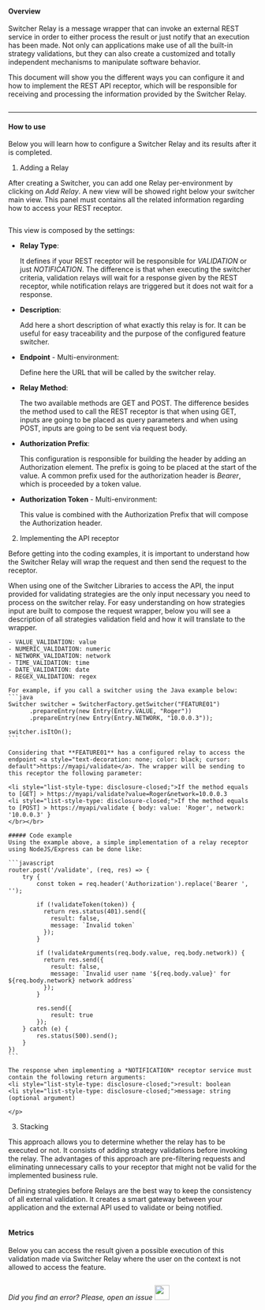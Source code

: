 #### Overview

Switcher Relay is a message wrapper that can invoke an external REST service in order to either process the result or just notify that an execution has been made.
Not only can applications make use of all the built-in strategy validations, but they can also create a customized and totally independent mechanisms to manipulate software behavior.

This document will show you the different ways you can configure it and how to implement the REST API receptor, which will be responsible for receiving and processing the information provided by the Switcher Relay.

<img src="[$ASSETS_LOCATION]/documentation/images/relay/macro_relay.jpg" class="image-style center width-70" alt=""/><p>

* * *

#### How to use

Below you will learn how to configure a Switcher Relay and its results after it is completed.

1. Adding a Relay

  After creating a Switcher, you can add one Relay per-environment by clicking on *Add Relay*. A new view will be showed right below your switcher main view. This panel must contains all the related information regarding how to access your REST receptor.

  <img src="[$ASSETS_LOCATION]/documentation/images/relay/relay_setup.jpg" class="image-style shadow" alt=""/><p>

  This view is composed by the settings:

  - **Relay Type**:

    It defines if your REST receptor will be responsible for *VALIDATION* or just *NOTIFICATION*. The difference is that when executing the switcher criteria, validation relays will wait for a response given by the REST receptor, while notification relays are triggered but it does not wait for a response.

  - **Description**:

    Add here a short description of what exactly this relay is for. It can be useful for easy traceability and the purpose of the configured feature switcher.

  - **Endpoint** - Multi-environment:

    Define here the URL that will be called by the switcher relay.

  - **Relay Method**:

    The two available methods are GET and POST. The difference besides the method used to call the REST receptor is that when using GET, inputs are going to be placed as query parameters and when using POST, inputs are going to be sent via request body.

  - **Authorization Prefix**:

    This configuration is responsible for building the header by adding an Authorization element. The prefix is going to be placed at the start of the value. A common prefix used for the authorization header is *Bearer*, which is proceeded by a token value.

  - **Authorization Token** - Multi-environment:

    This value is combined with the Authorization Prefix that will compose the Authorization header.


2. Implementing the API receptor

  Before getting into the coding examples, it is important to understand how the Switcher Relay will wrap the request and then send the request to the receptor.

  When using one of the Switcher Libraries to access the API, the input provided for validating strategies are the only input necessary you need to process on the switcher relay. For easy understanding on how strategies input are built to compose the request wrapper, below you will see a description of all strategies validation field and how it will translate to the wrapper.

    - VALUE_VALIDATION: value
    - NUMERIC_VALIDATION: numeric
    - NETWORK_VALIDATION: network
    - TIME_VALIDATION: time
    - DATE_VALIDATION: date
    - REGEX_VALIDATION: regex

    For example, if you call a switcher using the Java example below:
    ```java
    Switcher switcher = SwitcherFactory.getSwitcher("FEATURE01")
          .prepareEntry(new Entry(Entry.VALUE, "Roger"))
          .prepareEntry(new Entry(Entry.NETWORK, "10.0.0.3"));
        
    switcher.isItOn();
    ```

    Considering that **FEATURE01** has a configured relay to access the endpoint <a style="text-decoration: none; color: black; cursor: default">https://myapi/validate</a>. The wrapper will be sending to this receptor the following parameter:

    <li style="list-style-type: disclosure-closed;">If the method equals to [GET] > https://myapi/validate?value=Roger&network=10.0.0.3
    <li style="list-style-type: disclosure-closed;">If the method equals to [POST] > https://myapi/validate { body: value: 'Roger', network: '10.0.0.3' }
    </br></br>

    ##### Code example
    Using the example above, a simple implementation of a relay receptor using NodeJS/Express can be done like:

    ```javascript
    router.post('/validate', (req, res) => {
        try {
            const token = req.header('Authorization').replace('Bearer ', '');

            if (!validateToken(token)) {
              return res.status(401).send({
                result: false,
                message: `Invalid token`
              });
            }

            if (!validateArguments(req.body.value, req.body.network)) {
              return res.send({
                result: false,
                message: `Invalid user name '${req.body.value}' for ${req.body.network} network address`
              });
            }

            res.send({
                result: true
            });
        } catch (e) {
            res.status(500).send();
        }
    })
    ```

    The response when implementing a *NOTIFICATION* receptor service must contain the following return arguments:
    <li style="list-style-type: disclosure-closed;">result: boolean
    <li style="list-style-type: disclosure-closed;">message: string (optional argument)

    </p>

3. Stacking

  This approach allows you to determine whether the relay has to be executed or not. It consists of adding strategy validations before invoking the relay.
  The advantages of this approach are pre-filtering requests and eliminating unnecessary calls to your receptor that might not be valid for the implemented business rule.

  Defining strategies before Relays are the best way to keep the consistency of all external validation. It creates a smart gateway between your application and the external API used to validate or being notified. 

  <img src="[$ASSETS_LOCATION]/documentation/images/relay/macro_stack.jpg" class="image-style center width-70" alt=""/><p>

#### Metrics

  Below you can access the result given a possible execution of this validation made via Switcher Relay where the user on the context is not allowed to access the feature.

  <img src="[$ASSETS_LOCATION]/documentation/images/relay/relay_datametrics.jpg" class="image-style shadow" alt=""/><p>

*Did you find an error? Please, open an issue*
<a href="https://github.com/switcherapi/switcher-management/issues/new?title=fix:+[relay.md]+-+[INSERT+SHORT+DESCRIPTION]" target="_blank">
    <img src="[$ASSETS_LOCATION]\github.svg" style="width: 30px;">
</a>